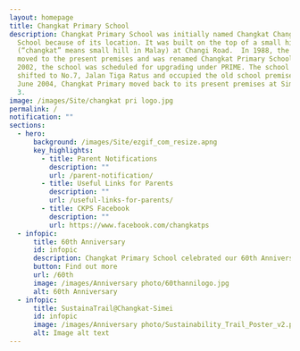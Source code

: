 ```yaml
---
layout: homepage
title: Changkat Primary School
description: Changkat Primary School was initially named Changkat Changi Primary
  School because of its location. It was built on the top of a small hill
  (“changkat” means small hill in Malay) at Changi Road.  In 1988, the school
  moved to the present premises and was renamed Changkat Primary School. In
  2002, the school was scheduled for upgrading under PRIME. The school thus
  shifted to No.7, Jalan Tiga Ratus and occupied the old school premises. In
  June 2004, Changkat Primary moved back to its present premises at Simei Street
  3.
image: /images/Site/changkat pri logo.jpg
permalink: /
notification: ""
sections:
  - hero:
      background: /images/Site/ezgif_com_resize.apng
      key_highlights:
        - title: Parent Notifications
          description: ""
          url: /parent-notification/
        - title: Useful Links for Parents
          description: ""
          url: /useful-links-for-parents/
        - title: CKPS Facebook
          description: ""
          url: https://www.facebook.com/changkatps
  - infopic:
      title: 60th Anniversary
      id: infopic
      description: Changkat Primary School celebrated our 60th Anniversary on 5 July 2025.
      button: Find out more
      url: /60th
      image: /images/Anniversary photo/60thannilogo.jpg
      alt: 60th Anniversary
  - infopic:
      title: SustainaTrail@Changkat-Simei
      id: infopic
      image: /images/Anniversary photo/Sustainability_Trail_Poster_v2.png
      alt: Image alt text
---
```

